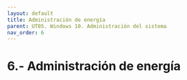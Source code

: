```yaml
---
layout: default
title: Administración de energía
parent: UT05. Windows 10. Administración del sistema
nav_order: 6
---
```



# 6.- Administración de energía
